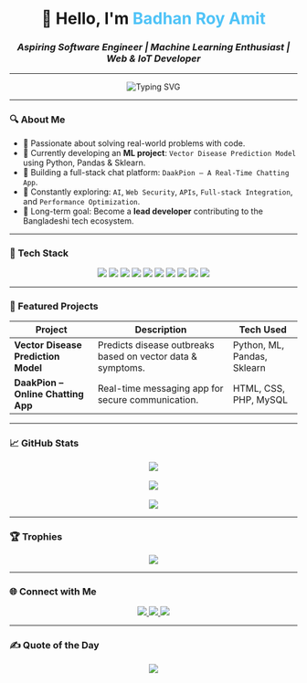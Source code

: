 <h1 align="center">👋 Hello, I'm <span style="color:#4fc3f7;">Badhan Roy Amit</span></h1>
<h3 align="center"><i>Aspiring Software Engineer | Machine Learning Enthusiast | Web & IoT Developer</i></h3>

---

<p align="center">
  <img src="https://readme-typing-svg.herokuapp.com?font=Fira+Code&weight=600&pause=1000&color=0099CC&center=true&width=480&lines=Learning+%26+Building+Everyday.;Turning+ideas+into+digital+realities.;Fusing+creativity+%2B+code+%F0%9F%96%A5%EF%B8%8F" alt="Typing SVG" />
</p>

---

### 🔍 About Me

- 🚀 Passionate about solving real-world problems with code.
- 🤖 Currently developing an **ML project**: `Vector Disease Prediction Model` using Python, Pandas & Sklearn.
- 💬 Building a full-stack chat platform: `DaakPion – A Real-Time Chatting App`.
- 🧠 Constantly exploring: `AI`, `Web Security`, `APIs`, `Full-stack Integration`, and `Performance Optimization`.
- 🎯 Long-term goal: Become a **lead developer** contributing to the Bangladeshi tech ecosystem.

---

### 🔧 Tech Stack

<p align="center">
  <img src="https://img.shields.io/badge/PHP-777BB4?style=for-the-badge&logo=php&logoColor=white"/>
  <img src="https://img.shields.io/badge/MySQL-005C84?style=for-the-badge&logo=mysql&logoColor=white"/>
  <img src="https://img.shields.io/badge/HTML-E34F26?style=for-the-badge&logo=html5&logoColor=white"/>
  <img src="https://img.shields.io/badge/CSS-1572B6?style=for-the-badge&logo=css3&logoColor=white"/>
  <img src="https://img.shields.io/badge/JS-F7DF1E?style=for-the-badge&logo=javascript&logoColor=black"/>
  <img src="https://img.shields.io/badge/Python-306998?style=for-the-badge&logo=python&logoColor=white"/>
  <img src="https://img.shields.io/badge/FastAPI-009688?style=for-the-badge&logo=fastapi&logoColor=white"/>
  <img src="https://img.shields.io/badge/React-20232A?style=for-the-badge&logo=react&logoColor=61DAFB"/>
  <img src="https://img.shields.io/badge/C%2B%2B-00599C?style=for-the-badge&logo=c%2B%2B&logoColor=white"/>
  <img src="https://img.shields.io/badge/Arduino-00979D?style=for-the-badge&logo=arduino&logoColor=white"/>
</p>

---

### 💼 Featured Projects

| Project | Description | Tech Used |
|--------|-------------|------------|
| **Vector Disease Prediction Model** | Predicts disease outbreaks based on vector data & symptoms. | Python, ML, Pandas, Sklearn |
| **DaakPion – Online Chatting App** | Real-time messaging app for secure communication. | HTML, CSS, PHP, MySQL |

---

### 📈 GitHub Stats

<p align="center">
  <img src="https://github-readme-stats.vercel.app/api?username=badhanamitroy&show_icons=true&theme=github_dark&hide=contribs&border_radius=8&title_color=58A6FF&icon_color=58A6FF" />
  <br><br>
  <img src="https://github-readme-streak-stats.herokuapp.com/?user=badhanamitroy&theme=dark&date_format=M%20j%5B%2C%20Y%5D&currStreakLabel=58A6FF" />
  <br><br>
  <img src="https://github-readme-stats.vercel.app/api/top-langs/?username=badhanamitroy&layout=compact&theme=github_dark&hide_border=true&langs_count=6" />
</p>

---

### 🏆 Trophies

<p align="center">
  <img src="https://github-profile-trophy.vercel.app/?username=badhanamitroy&theme=flat&title=Stars,Commits,Followers,Repositories,PullRequest&margin-w=12&no-frame=true" />
</p>

---

### 🌐 Connect with Me

<p align="center">
  <a href="https://linkedin.com/in/your-link-here" target="_blank">
    <img src="https://img.shields.io/badge/LinkedIn-blue?style=for-the-badge&logo=linkedin&logoColor=white"/>
  </a>
  <a href="mailto:badhanamitroy@gmail.com" target="_blank">
    <img src="https://img.shields.io/badge/Email-D14836?style=for-the-badge&logo=gmail&logoColor=white"/>
  </a>
  <a href="https://github.com/badhanamitroy" target="_blank">
    <img src="https://img.shields.io/badge/GitHub-000?style=for-the-badge&logo=github&logoColor=white"/>
  </a>
</p>

---

### ✍️ Quote of the Day
<p align="center">
  <img src="https://quotes-github-readme.vercel.app/api?type=horizontal&theme=radical"/>
</p>
